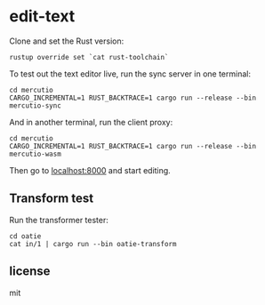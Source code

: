 # edit-text

Clone and set the Rust version:

```
rustup override set `cat rust-toolchain`
```

To test out the text editor live, run the sync server in one terminal:

```
cd mercutio
CARGO_INCREMENTAL=1 RUST_BACKTRACE=1 cargo run --release --bin mercutio-sync
```

And in another terminal, run the client proxy:

```
cd mercutio
CARGO_INCREMENTAL=1 RUST_BACKTRACE=1 cargo run --release --bin mercutio-wasm
```

Then go to <localhost:8000> and start editing.

## Transform test

Run the transformer tester:

```
cd oatie
cat in/1 | cargo run --bin oatie-transform
```

## license

mit

